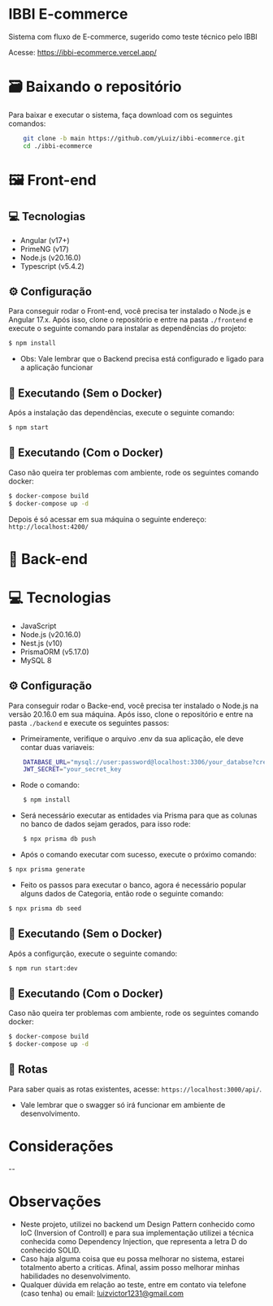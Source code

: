 # IBBI E-commerce

Sistema com fluxo de E-commerce, sugerido como teste técnico pelo IBBI

Acesse: https://ibbi-ecommerce.vercel.app/

# 🗃 Baixando o repositório
Para baixar e executar o sistema, faça download com os seguintes comandos:

``` bash
    git clone -b main https://github.com/yLuiz/ibbi-ecommerce.git
    cd ./ibbi-ecommerce
```

# 🖼 Front-end

## 💻 Tecnologias
* Angular (v17+)
* PrimeNG (v17)
* Node.js (v20.16.0)
* Typescript (v5.4.2)

## ⚙ Configuração
Para conseguir rodar o Front-end, você precisa ter instalado o Node.js e Angular 17.x.
Após isso, clone o repositório e entre na pasta `./frontend` e execute o seguinte comando para instalar as dependências do projeto:

``` bash
$ npm install
```
* Obs: Vale lembrar que o Backend precisa está configurado e ligado para a aplicação funcionar

## 🚀 Executando (Sem o Docker)
Após a instalação das dependências, execute o seguinte comando:

``` bash
$ npm start
```

## 🚀 Executando (Com o Docker)
Caso não queira ter problemas com ambiente, rode os seguintes comando docker:

``` bash
$ docker-compose build
$ docker-compose up -d
```

Depois é só acessar em sua máquina o seguinte endereço: `http://localhost:4200/`

# 📡 Back-end

# 💻 Tecnologias
* JavaScript
* Node.js (v20.16.0)
* Nest.js (v10)
* PrismaORM (v5.17.0)
* MySQL 8

## ⚙ Configuração
Para conseguir rodar o Backe-end, você precisa ter instalado o Node.js na versão 20.16.0 em sua máquina.
Após isso, clone o repositório e entre na pasta `./backend` e execute os seguintes passos:

- Primeiramente, verifique o arquivo .env da sua aplicação, ele deve contar duas variaveis:
``` bash
    DATABASE_URL="mysql://user:password@localhost:3306/your_databse?createDatabaseIfNotExist=true&schema=public"
    JWT_SECRET="your_secret_key
```

- Rode o comando:
``` bash
    $ npm install
```

- Será necessário executar as entidades via Prisma para que as colunas no banco de dados sejam gerados, para isso rode:
``` bash
    $ npx prisma db push
```

- Após o comando executar com sucesso, execute o próximo comando:
``` bash
$ npx prisma generate
```
- Feito os passos para executar o banco, agora é necessário popular alguns dados de Categoria, então rode o seguinte comando:
 ``` bash
$ npx prisma db seed
```

## 🚀 Executando (Sem o Docker)
Após a configurção, execute o seguinte comando:

``` bash
$ npm run start:dev
```

## 🚀 Executando (Com o Docker)
Caso não queira ter problemas com ambiente, rode os seguintes comando docker:

``` bash
$ docker-compose build
$ docker-compose up -d
```

## 🔀 Rotas
Para saber quais as rotas existentes, acesse: `https://localhost:3000/api/`.
- Vale lembrar que o swagger só irá funcionar em ambiente de desenvolvimento.

# Considerações
--
# Observações

* Neste projeto, utilizei no backend um Design Pattern conhecido como IoC (Inversion of Controll) e para sua implementação utilizei a técnica conhecida como Dependency Injection, que representa a letra D do conhecido SOLID.
* Caso haja alguma coisa que eu possa melhorar no sistema, estarei totalmento aberto a criticas. Afinal, assim posso melhorar minhas habilidades no desenvolvimento.
* Qualquer dúvida em relação ao teste, entre em contato via telefone (caso tenha) ou email: luizvictor1231@gmail.com


